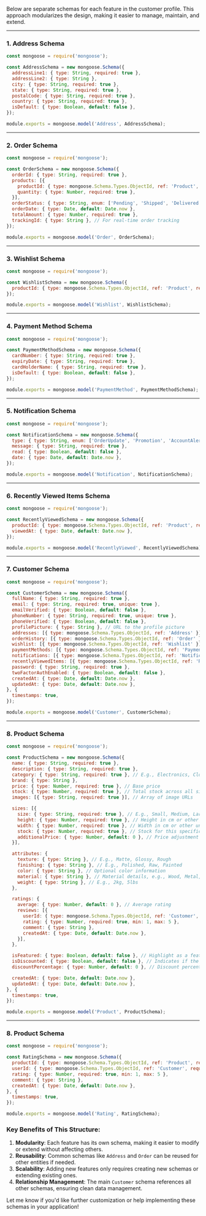 Below are separate schemas for each feature in the customer profile. This approach modularizes the design, making it easier to manage, maintain, and extend.

---

### 1. **Address Schema**
```javascript
const mongoose = require('mongoose');

const AddressSchema = new mongoose.Schema({
  addressLine1: { type: String, required: true },
  addressLine2: { type: String },
  city: { type: String, required: true },
  state: { type: String, required: true },
  postalCode: { type: String, required: true },
  country: { type: String, required: true },
  isDefault: { type: Boolean, default: false },
});

module.exports = mongoose.model('Address', AddressSchema);
```

---

### 2. **Order Schema**
```javascript
const mongoose = require('mongoose');

const OrderSchema = new mongoose.Schema({
  orderId: { type: String, required: true },
  products: [{
    productId: { type: mongoose.Schema.Types.ObjectId, ref: 'Product', required: true },
    quantity: { type: Number, required: true },
  }],
  orderStatus: { type: String, enum: ['Pending', 'Shipped', 'Delivered', 'Cancelled'], required: true },
  orderDate: { type: Date, default: Date.now },
  totalAmount: { type: Number, required: true },
  trackingId: { type: String }, // For real-time order tracking
});

module.exports = mongoose.model('Order', OrderSchema);
```

---

### 3. **Wishlist Schema**
```javascript
const mongoose = require('mongoose');

const WishlistSchema = new mongoose.Schema({
  productId: { type: mongoose.Schema.Types.ObjectId, ref: 'Product', required: true },
});

module.exports = mongoose.model('Wishlist', WishlistSchema);
```

---

### 4. **Payment Method Schema**
```javascript
const mongoose = require('mongoose');

const PaymentMethodSchema = new mongoose.Schema({
  cardNumber: { type: String, required: true },
  expiryDate: { type: String, required: true },
  cardHolderName: { type: String, required: true },
  isDefault: { type: Boolean, default: false },
});

module.exports = mongoose.model('PaymentMethod', PaymentMethodSchema);
```

---

### 5. **Notification Schema**
```javascript
const mongoose = require('mongoose');

const NotificationSchema = new mongoose.Schema({
  type: { type: String, enum: ['OrderUpdate', 'Promotion', 'AccountAlert'], required: true },
  message: { type: String, required: true },
  read: { type: Boolean, default: false },
  date: { type: Date, default: Date.now },
});

module.exports = mongoose.model('Notification', NotificationSchema);
```

---

### 6. **Recently Viewed Items Schema**
```javascript
const mongoose = require('mongoose');

const RecentlyViewedSchema = new mongoose.Schema({
  productId: { type: mongoose.Schema.Types.ObjectId, ref: 'Product', required: true },
  viewedAt: { type: Date, default: Date.now },
});

module.exports = mongoose.model('RecentlyViewed', RecentlyViewedSchema);
```

---

### 7. **Customer Schema**
```javascript
const mongoose = require('mongoose');

const CustomerSchema = new mongoose.Schema({
  fullName: { type: String, required: true },
  email: { type: String, required: true, unique: true },
  emailVerified: { type: Boolean, default: false },
  phoneNumber: { type: String, required: true, unique: true },
  phoneVerified: { type: Boolean, default: false },
  profilePicture: { type: String }, // URL to the profile picture
  addresses: [{ type: mongoose.Schema.Types.ObjectId, ref: 'Address' }],
  orderHistory: [{ type: mongoose.Schema.Types.ObjectId, ref: 'Order' }],
  wishlist: [{ type: mongoose.Schema.Types.ObjectId, ref: 'Wishlist' }],
  paymentMethods: [{ type: mongoose.Schema.Types.ObjectId, ref: 'PaymentMethod' }],
  notifications: [{ type: mongoose.Schema.Types.ObjectId, ref: 'Notification' }],
  recentlyViewedItems: [{ type: mongoose.Schema.Types.ObjectId, ref: 'RecentlyViewed' }],
  password: { type: String, required: true },
  twoFactorAuthEnabled: { type: Boolean, default: false },
  createdAt: { type: Date, default: Date.now },
  updatedAt: { type: Date, default: Date.now },
}, {
  timestamps: true,
});

module.exports = mongoose.model('Customer', CustomerSchema);
```

---

### 8. **Product Schema**
```javascript
const mongoose = require('mongoose');

const ProductSchema = new mongoose.Schema({
  name: { type: String, required: true },
  description: { type: String, required: true },
  category: { type: String, required: true }, // E.g., Electronics, Clothing, Furniture, etc.
  brand: { type: String },
  price: { type: Number, required: true }, // Base price
  stock: { type: Number, required: true }, // Total stock across all sizes/variants
  images: [{ type: String, required: true }], // Array of image URLs

  sizes: [{
    size: { type: String, required: true }, // E.g., Small, Medium, Large, or custom size name
    height: { type: Number, required: true }, // Height in cm or other unit
    width: { type: Number, required: true }, // Width in cm or other unit
    stock: { type: Number, required: true }, // Stock for this specific size
    additionalPrice: { type: Number, default: 0 }, // Price adjustment for this size
  }],

  attributes: {
    texture: { type: String }, // E.g., Matte, Glossy, Rough
    finishing: { type: String }, // E.g., Polished, Raw, Painted
    color: { type: String }, // Optional color information
    material: { type: String }, // Material details, e.g., Wood, Metal, Plastic
    weight: { type: String }, // E.g., 2kg, 5lbs
  },

  ratings: {
    average: { type: Number, default: 0 }, // Average rating
    reviews: [{
      userId: { type: mongoose.Schema.Types.ObjectId, ref: 'Customer', required: true },
      rating: { type: Number, required: true, min: 1, max: 5 },
      comment: { type: String },
      createdAt: { type: Date, default: Date.now },
    }],
  },

  isFeatured: { type: Boolean, default: false }, // Highlight as a featured product
  isDiscounted: { type: Boolean, default: false }, // Indicates if the product has a discount
  discountPercentage: { type: Number, default: 0 }, // Discount percentage

  createdAt: { type: Date, default: Date.now },
  updatedAt: { type: Date, default: Date.now },
}, {
  timestamps: true,
});

module.exports = mongoose.model('Product', ProductSchema);
```

---

### 8. **Product Schema**

```javascript
const mongoose = require('mongoose');

const RatingSchema = new mongoose.Schema({
  productId: { type: mongoose.Schema.Types.ObjectId, ref: 'Product', required: true },
  userId: { type: mongoose.Schema.Types.ObjectId, ref: 'Customer', required: true },
  rating: { type: Number, required: true, min: 1, max: 5 },
  comment: { type: String },
  createdAt: { type: Date, default: Date.now },
}, {
  timestamps: true,
});

module.exports = mongoose.model('Rating', RatingSchema);


```

### Key Benefits of This Structure:
1. **Modularity**: Each feature has its own schema, making it easier to modify or extend without affecting others.
2. **Reusability**: Common schemas like `Address` and `Order` can be reused for other entities if needed.
3. **Scalability**: Adding new features only requires creating new schemas or extending existing ones.
4. **Relationship Management**: The main `Customer` schema references all other schemas, ensuring clean data management.

Let me know if you'd like further customization or help implementing these schemas in your application!